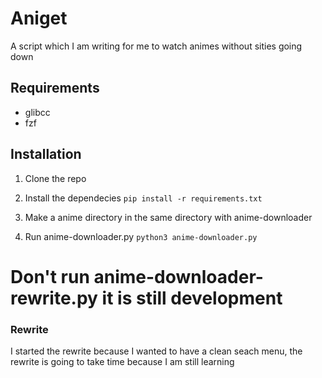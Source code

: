 # Aniget

A script which I am writing for me to watch animes without sities going down

## Requirements

- glibcc
- fzf

## Installation

1. Clone the repo

2. Install the dependecies
    ```pip install -r requirements.txt```

3. Make a anime directory in the same directory with anime-downloader

4. Run anime-downloader.py
    ```python3 anime-downloader.py```

# Don't run anime-downloader-rewrite.py it is still development

### Rewrite

I started the rewrite because I wanted to have a clean seach menu, the rewrite is going to take time because I am still learning
